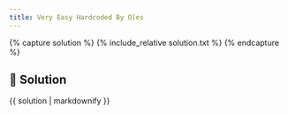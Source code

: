 ```yaml
---
title: Very Easy Hardcoded By Oles
---
```


{% capture solution %}
{% include_relative solution.txt %}
{% endcapture %}

## 📝 Solution

{{ solution | markdownify }}
